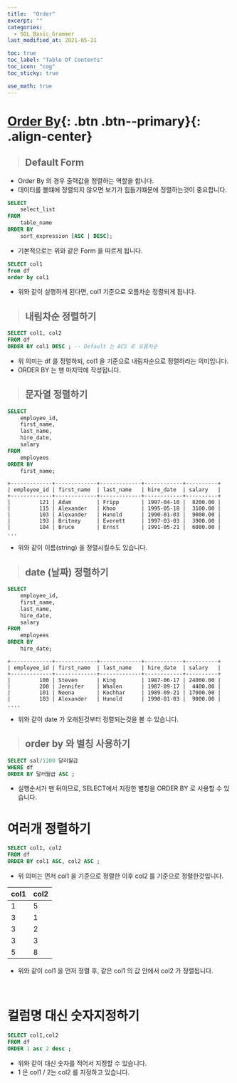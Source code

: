 ```yaml
---
title:  "Order"
excerpt: ""
categories:
  - SQL_Basic_Grammer
last_modified_at: 2021-05-21

toc: true
toc_label: "Table Of Contents"
toc_icon: "cog"
toc_sticky: true

use_math: true 
---
```


# [Order By](#link){: .btn .btn--primary}{: .align-center}

> ## Default Form

- Order By 의 경우 출력값을 정렬하는 역할을 합니다. 
- 데이터를 볼떄에 정렬되지 않으면 보기가 힘들기떄문에 정렬하는것이 중요합니다.

```sql
SELECT 
    select_list
FROM
    table_name
ORDER BY 
    sort_expression [ASC | DESC];
```

- 기본적으로는 위와 같은 Form 을 따르게 됩니다.

```sql
SELECT col1 
from df 
order by col1 
```

- 위와 같이 실행하게 된다면, col1 기준으로 오름차순 정렬되게 됩니다.

> ## 내림차순 정렬하기

```sql
SELECT col1, col2 
FROM df 
ORDER BY col1 DESC ; -- Default 는 ACS 로 오름차순
```

- 위 의미는 df 를 정렬하되, col1 을 기준으로 내림차순으로 정렬하라는 의미입니다. 
- ORDER BY 는 맨 마지막에 작성됩니다.

> ## 문자열 정렬하기

```sql
SELECT
	employee_id,
	first_name,
	last_name,
	hire_date,
	salary
FROM
	employees
ORDER BY
	first_name;
```

```
+-------------+-------------+-------------+------------+----------+
| employee_id | first_name  | last_name   | hire_date  | salary   |
+-------------+-------------+-------------+------------+----------+
|         121 | Adam        | Fripp       | 1997-04-10 |  8200.00 |
|         115 | Alexander   | Khoo        | 1995-05-18 |  3100.00 |
|         103 | Alexander   | Hunold      | 1990-01-03 |  9000.00 |
|         193 | Britney     | Everett     | 1997-03-03 |  3900.00 |
|         104 | Bruce       | Ernst       | 1991-05-21 |  6000.00 |
...
```

- 위와 같이 이름(string) 을 정렬시킬수도 있습니다.

> ## date (날짜) 정렬하기

```sql
SELECT
	employee_id,
	first_name,
	last_name,
	hire_date,
	salary
FROM
	employees
ORDER BY
	hire_date;
```

```
+-------------+-------------+-------------+------------+----------+
| employee_id | first_name  | last_name   | hire_date  | salary   |
+-------------+-------------+-------------+------------+----------+
|         100 | Steven      | King        | 1987-06-17 | 24000.00 |
|         200 | Jennifer    | Whalen      | 1987-09-17 |  4400.00 |
|         101 | Neena       | Kochhar     | 1989-09-21 | 17000.00 |
|         103 | Alexander   | Hunold      | 1990-01-03 |  9000.00 |
....
```

- 위와 같이 date 가 오래된것부터 정렬되는것을 볼 수 있습니다.

> ## order by 와 별칭 사용하기

```sql
SELECT sal/1200 달러월급
WHERE df
ORDER BY 달러월급 ASC ;	
```

- 실행순서가 맨 뒤이므로, SELECT에서 지정한 별칭을 ORDER BY 로 사용할 수 있습니다.

# 여러개 정렬하기

```sql
SELECT col1, col2
FROM df
ORDER BY col1 ASC, col2 ASC ;
```

- 위 의미는 먼저 col1 을 기준으로 정렬한 이후 col2 를 기준으로 정렬한것입니다.

| col1 | col2 |
| ---- | ---- |
| 1    | 5    |
| 3    | 1    |
| 3    | 2    |
| 3    | 3    |
| 5    | 8    |

- 위와 같이 col1 을 먼저 정렬 후, 같은 col1 의 값 안에서 col2 가 정렬됩니다.

<br>

# 컬럼명 대신 숫자지정하기

```sql
SELECT col1,col2
FROM df
ORDER 1 asc 2 desc ; 
```

- 위와 같이 대신 숫자를 적어서 지정할 수 있습니다.
- 1 은 col1 / 2는 col2 를 지정하고 있습니다. 

<BR>
